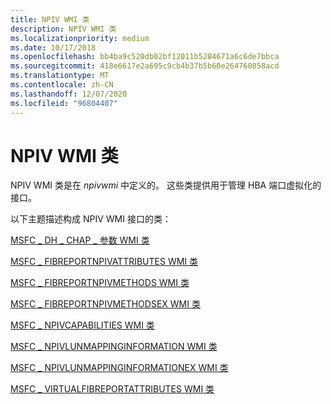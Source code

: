```yaml
---
title: NPIV WMI 类
description: NPIV WMI 类
ms.localizationpriority: medium
ms.date: 10/17/2018
ms.openlocfilehash: bb4ba9c520db02bf12011b5284671a6c6de7bbca
ms.sourcegitcommit: 418e6617e2a695c9cb4b37b5b60e264760858acd
ms.translationtype: MT
ms.contentlocale: zh-CN
ms.lasthandoff: 12/07/2020
ms.locfileid: "96804407"
---
```

# <a name="npiv-wmi-classes"></a>NPIV WMI 类


NPIV WMI 类是在 *npivwmi* 中定义的。 这些类提供用于管理 HBA 端口虚拟化的接口。

以下主题描述构成 NPIV WMI 接口的类：

[MSFC \_ DH \_ CHAP \_ 参数 WMI 类](msfc-dh-chap-parameters-wmi-class.md)

[MSFC \_ FIBREPORTNPIVATTRIBUTES WMI 类](msfc-fibreportnpivattributes-wmi-class.md)

[MSFC \_ FIBREPORTNPIVMETHODS WMI 类](msfc-fibreportnpivmethods-wmi-class.md)

[MSFC \_ FIBREPORTNPIVMETHODSEX WMI 类](/previous-versions/windows/hardware/drivers/jj852079(v=vs.85))

[MSFC \_ NPIVCAPABILITIES WMI 类](/previous-versions/windows/hardware/drivers/jj852080(v=vs.85))

[MSFC \_ NPIVLUNMAPPINGINFORMATION WMI 类](msfc-npivlunmappinginformation-wmi-class.md)

[MSFC \_ NPIVLUNMAPPINGINFORMATIONEX WMI 类](/previous-versions/windows/hardware/drivers/jj852081(v=vs.85))

[MSFC \_ VIRTUALFIBREPORTATTRIBUTES WMI 类](msfc-virtualfibreportattributes-wmi-class.md)

 

